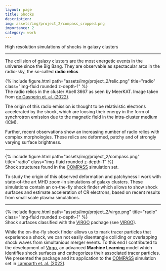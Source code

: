 ```yaml
---
layout: page
title: Shocks
description:
img: assets/img/project_2/compass_cropped.png
importance: 2
category: work
---
```


High resolution simulations of shocks in galaxy clusters

***

The collision of galaxy clusters are the most energetic events in the universe since the Big Bang.
They are observable as spectacular arcs in the radio-sky, the so-called **radio relics**.

<div class="row">
    <div class="col-sm mt-3 mt-md-0">
        {% include figure.html path="assets/img/project_2/relic.png" title="radio" class="img-fluid rounded z-depth-1" %}
    </div>
</div>
<div class="caption">
    The radio relics in the cluster Abell 3667 as seen by MeerKAT. Image taken from <a href="https://ui.adsabs.harvard.edu/abs/2022A%26A...659A.146D/abstract" target="_blank">de Gasperin et. al. (2022)</a>.
</div>

The origin of this radio emission is thought to be relativistic electrons accelerated by the shock, which are loosing their energy in the form of synchrotron emission due to the magnetic field in the intra-cluster medium (ICM).

Further, recent observations show an increasing number of radio relics with complex morphologies. 
These relics are deformed, patchy and of strongly varying surface brightness.

---

<div class="row">
    <div class="col-sm mt-3 mt-md-0">
        {% include figure.html path="assets/img/project_2/compass.png" title="radio" class="img-fluid rounded z-depth-1" %}
    </div>
</div>
<div class="caption">
    Shock structures found in the <a href="http://www.magneticum.org/complements.html#COMPASS" target="_blank">COMPASS</a> simulation set.
</div>

To study the origin of this observed deformation and patchyness I work with state-of-the art MHD zoom-in simulations of galaxy clusters.
These simulations contain an on-the-fly shock finder which allows to show shock surfaces and estimate acceleration of CR electrons, based on recent results from small scale plasma simulations.

---

<div class="row">
    <div class="col-sm mt-3 mt-md-0">
        {% include figure.html path="assets/img/project_2/virgo.png" title="radio" class="img-fluid rounded z-depth-1" %}
    </div>
</div>
<div class="caption">
    Shock surfaces classified with the <a href="https://github.com/maxlampe/virgo" target="_blank">VIRGO</a> pachage (see <a href="https://github.com/maxlampe/virgo" target="_blank">VIRGO</a>).
</div>

While the on-the-fly shock finder allows us to mark tracer particles that experience a shock, we can not easily disentangle colliding or overlapping shock waves from simultanious merger events.
To this end I contributed to the development of [Virgo](https://github.com/maxlampe/virgo), an advanced **Machine Learning** model which identifies shock surfaces and cathegorizes their associated tracer particles.
We presented the package and its application to the [COMPASS](http://www.magneticum.org/complements.html#COMPASS) simulation set in [Lamparth et. al. (2022)](https://ui.adsabs.harvard.edu/abs/2022arXiv220806859L/abstract).